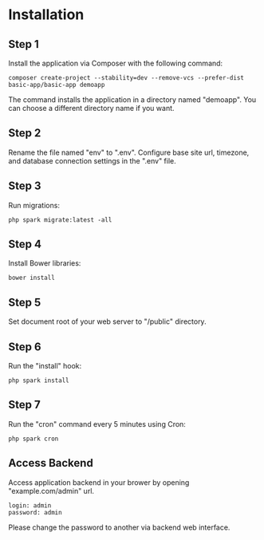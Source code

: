 Installation
============

## Step 1

Install the application via Composer with the following command:

`composer create-project --stability=dev --remove-vcs --prefer-dist basic-app/basic-app demoapp`

The command installs the application in a directory named "demoapp". You can choose a different directory name if you want.

## Step 2

Rename the file named "env" to ".env". Configure base site url, timezone, and database connection settings in the ".env" file.

## Step 3

Run migrations:

`php spark migrate:latest -all`
    
## Step 4

Install Bower libraries:

`bower install`
    
## Step 5

Set document root of your web server to "/public" directory.
   
## Step 6

Run the "install" hook:

`php spark install`

## Step 7

Run the "cron" command every 5 minutes using Cron:

`php spark cron`
    
## Access Backend

Access application backend in your brower by opening "example.com/admin" url.
```
login: admin
password: admin
```

Please change the password to another via backend web interface.